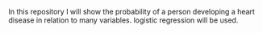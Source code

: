 In this repository I will show the probability of a person developing a heart disease in relation to many variables.
logistic regression will be used.
